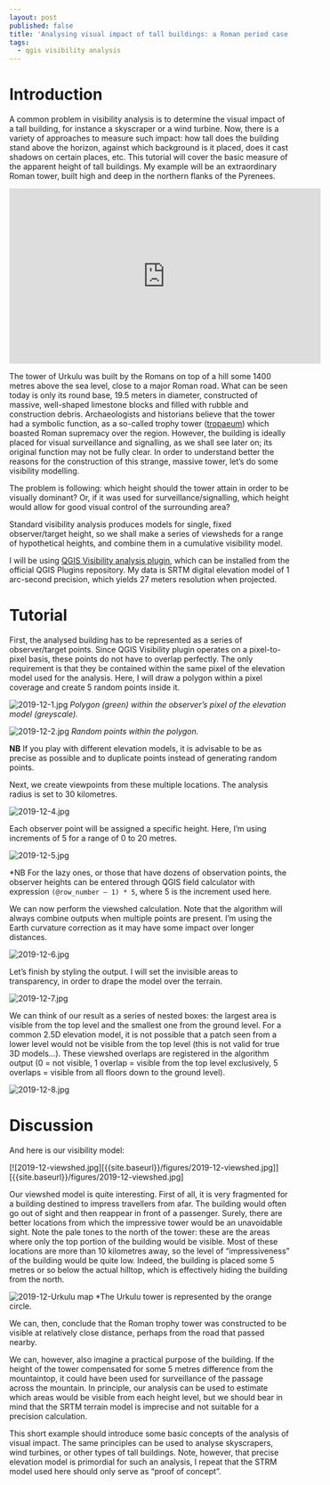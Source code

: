 ```yaml
---
layout: post
published: false
title: 'Analysing visual impact of tall buildings: a Roman period case study'
tags:
  - qgis visibility analysis
---
```

# Introduction
A common problem in visibility analysis is to determine the visual impact of a tall building, for instance a skyscraper or a wind turbine. Now, there is a variety of approaches to measure such impact: how tall does the building stand above the horizon, against which background is it placed, does it cast shadows on certain places, etc. This tutorial will cover the basic measure of the apparent height of tall buildings. My example will be an extraordinary Roman tower, built high and deep in the northern flanks of the Pyrenees.   

<iframe width="560" height="315" src="https://www.youtube.com/embed/WXKPAJQhFOc" frameborder="0" allow="accelerometer; autoplay; encrypted-media; gyroscope; picture-in-picture" allowfullscreen></iframe>

The tower of Urkulu was built by the Romans on top of a hill some 1400 metres above the sea level, close to a major Roman road. What can be seen today is only its round base, 19.5 meters in diameter, constructed of massive, well-shaped limestone blocks and filled with rubble and construction debris. Archaeologists and historians believe that the tower had a symbolic function, as a so-called trophy tower ([tropaeum](https://en.wikipedia.org/wiki/Tropaeum_Traiani)) which boasted Roman supremacy over the region. However, the building is ideally placed for visual surveillance and signalling, as we shall see later on; its original function may not be fully clear. In order to understand better the reasons for the construction of this strange, massive tower, let’s do some visibility modelling. 

The problem is following: which height should the tower attain in order to be visually dominant? Or, if it was used for surveillance/signalling, which height would allow for good visual control of the surrounding area? 

Standard visibility analysis produces models for single, fixed observer/target height, so we shall make a series of viewsheds for a range of hypothetical heights, and combine them in a cumulative visibility model. 

I will be using [QGIS Visibility analysis plugin](http://www.zoran-cuckovic.from.hr/QGIS-visibility-analysis/), which can be installed from the official QGIS Plugins repository. My data is SRTM digital elevation model of 1 arc-second precision, which yields 27 meters resolution when projected.  

# Tutorial

First, the analysed building has to be represented as a series of observer/target points. Since QGIS Visibility plugin operates on a pixel-to-pixel basis, these points do not have to overlap perfectly. The only requirement is that they be contained within the same pixel of the elevation model used for the analysis. Here, I will draw a polygon within a pixel coverage and create 5 random points inside it. 

![2019-12-1.jpg]({{site.baseurl}}/figures/2019-12-1.jpg)
*Polygon (green) within the observer’s pixel of the elevation model (greyscale).*

![2019-12-2.jpg]({{site.baseurl}}/figures/2019-12-2.jpg)
*Random points within the polygon.* 

**NB** If you play with different elevation models, it is advisable to be as precise as possible and to duplicate points instead of generating random points. 

Next, we create viewpoints from these multiple locations. The analysis radius is set to 30 kilometres. 

![2019-12-4.jpg]({{site.baseurl}}/figures/2019-12-4.jpg)

Each observer point will be assigned a specific height. Here, I’m using increments of 5 for a range of 0 to 20 metres. 

![2019-12-5.jpg]({{site.baseurl}}/figures/2019-12-5.jpg)

*NB For the lazy ones, or those that have dozens of observation points, the observer heights can be entered through QGIS field calculator with expression `(@row_number – 1) * 5`, where 5 is the increment used here.  

We can now perform the viewshed calculation. Note that the algorithm will always combine outputs when multiple points are present. I’m using the Earth curvature correction as it may have some impact over longer distances. 

![2019-12-6.jpg]({{site.baseurl}}/figures/2019-12-6.jpg)

Let’s finish by styling the output. I will set the invisible areas to transparency, in order to drape the model over the terrain.

![2019-12-7.jpg]({{site.baseurl}}/figures/2019-12-7.jpg)

We can think of our result as a series of nested boxes: the largest area is visible from the top level and the smallest one from the ground level. For a common 2.5D elevation model, it is not possible that a patch seen from a lower level would not be visible from the top level (this is not valid for true 3D models…). These viewshed overlaps are registered in the algorithm output (0 = not visible, 1 overlap = visible from the top level exclusively, 5 overlaps = visible from all floors down to the ground level).

![2019-12-8.jpg]({{site.baseurl}}/figures/2019-12-8.jpg)

# Discussion

And here is our visibility model: 

[![2019-12-viewshed.jpg][{{site.baseurl}}/figures/2019-12-viewshed.jpg]][{{site.baseurl}}/figures/2019-12-viewshed.jpg]

Our viewshed model is quite interesting. First of all, it is very fragmented for a building destined to impress travellers from afar. The building would often go out of sight and then reappear in front of a passenger. Surely, there are better locations from which the impressive tower would be an unavoidable sight. 
Note the pale tones to the north of the tower: these are the areas where only the top portion of the building would be visible. Most of these locations are more than 10 kilometres away, so the level of “impressiveness” of the building would be quite low. Indeed, the building is placed some 5 metres or so below the actual hilltop, which is effectively hiding the building from the north.   

![2019-12-Urkulu map]({{site.baseurl}}/figures/2019-12-Urkulu-topo.jpg)
*The Urkulu tower is represented by the orange circle.

We can, then, conclude that the Roman trophy tower was constructed to be visible at relatively close distance, perhaps from the road that passed nearby. 

We can, however, also imagine a practical purpose of the building. If the height of the tower compensated for some 5 metres difference from the mountaintop, it could have been used for surveillance of the passage across the mountain. In principle, our analysis can be used to estimate which areas would be visible from each height level, but we should bear in mind that the SRTM terrain model is imprecise and not suitable for a precision calculation.  

This short example should introduce some basic concepts of the analysis of visual impact. The same principles can be used to analyse skyscrapers, wind turbines, or other types of tall buildings. Note, however, that precise elevation model is primordial for such an analysis, I repeat that the STRM model used here should only serve as “proof of concept”.
